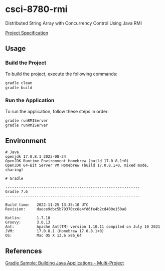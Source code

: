 # csci-8780-rmi

Distributed String Array with Concurrency Control Using Java RMI

[Project Specification](./docs/RemoteStringArray-JavaRMI.pdf)

## Usage

### Build the Project

To build the project, execute the following commands:

```bash
gradle clean
gradle build
```

### Run the Application

To run the application, follow these steps in order:

```bash
gradle runRMIServer
gradle runRMIServer
```

## Environment

```
# Java
openjdk 17.0.8.1 2023-08-24
OpenJDK Runtime Environment Homebrew (build 17.0.8.1+0)
OpenJDK 64-Bit Server VM Homebrew (build 17.0.8.1+0, mixed mode, sharing)

# Gradle 

------------------------------------------------------------
Gradle 7.6
------------------------------------------------------------

Build time:   2022-11-25 13:35:10 UTC
Revision:     daece9dbc5b79370cc8e4fd6fe4b2cd400e150a8

Kotlin:       1.7.10
Groovy:       3.0.13
Ant:          Apache Ant(TM) version 1.10.11 compiled on July 10 2021
JVM:          17.0.8.1 (Homebrew 17.0.8.1+0)
OS:           Mac OS X 13.6 x86_64
```

## References

[Gradle Sample: Building Java Applications - Multi-Project](https://docs.gradle.org/7.6/samples/sample_building_java_applications_multi_project.html)
